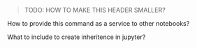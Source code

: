 
>TODO: HOW TO MAKE THIS HEADER SMALLER?

How to provide this command as a service to other notebooks?

What to include to create inheritence in jupyter?
